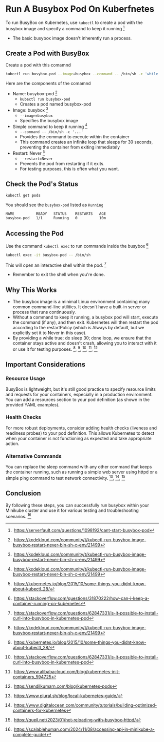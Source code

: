 # Run A Busybox Pod On Kuberfnetes
To run BusyBox on Kubernetes, use ```kubectl``` to create a pod with the busybox image and specify a command to keep it running [^cant-start-busybox-pod]
- The basic busybox image doesn't inherently run a process.

## Create a Pod with BusyBox
Create a pod with this comamnd
```bash
kubectl run busybox-pod --image=busybox --command -- /bin/sh -c 'while true; do sleep 30; done' --restart=Never
```

Here are the components of the comamnd
- Name: busybox-pod [^run-busybox-image-busybox-restart-never]
  - ```kubectl run busybox-pod```
  - Creates a pod named busybox-pod
- Image: busybox [^run-busybox-image-busybox-restart-never]
  - ```--image=busybox```
  - Specifies the busybox image
- Simple command to keep it running [^run-busybox-image-busybox-restart-never]
  - ```--command -- /bin/sh -c '...'``` 
  - Provides the command to execute within the container
  - This command creates an infinite loop that sleeps for 30 seconds, preventing the container from exiting immediately  
- Restart: Never [^some-things-you-didnt-know-about-kubectl]
  - ```--restart=Never``` 
  - Prevents the pod from restarting if it exits.
  - For testing purposes, this is often what you want.


## Check the Pod's Status
```bash
kubectl get pods
```

You should see the ```busybox-pod``` listed as ```Running```
```bash
NAME          READY   STATUS    RESTARTS   AGE
busybox-pod   1/1     Running   0          10m
```

## Accessing the Pod
Use the command ```kubectl exec``` to run commands inside the busybox [^how-can-i-keep-a-container-running-on-kubernetes]
```bash
kubectl exec -it busybox-pod -- /bin/sh
```

This will open an interactive shell within the pod. [^is-it-possible-to-install-curl-into-busybox-in-kubernetes]
- Remember to exit the shell when you're done. 

## Why This Works
- The busybox image is a minimal Linux environment containing many common command-line utilities. It doesn't have a built-in server or process that runs continuously. 
- Without a command to keep it running, a busybox pod will start, execute the command (if any), and then exit. Kubernetes will then restart the pod according to the restartPolicy (which is Always by default, but we explicitly set it to Never in this case). 
- By providing a while true; do sleep 30; done loop, we ensure that the container stays active and doesn't crash, allowing you to interact with it or use it for testing purposes. [^run-busybox-image-busybox-restart-never], [^some-things-you-didnt-know-about-kubectl], [^is-it-possible-to-install-curl-into-busybox-in-kubernetes], [^kubernetes-init-containers], [^kubernetes-pods]

## Important Considerations

### Resource Usage
BusyBox is lightweight, but it's still good practice to specify resource limits and requests for your containers, especially in a production environment. You can add a resources section to your pod definition (as shown in the provided YAML examples). 

### Health Checks
For more robust deployments, consider adding health checks (liveness and readiness probes) to your pod definition. This allows Kubernetes to detect when your container is not functioning as expected and take appropriate action. 

### Alternative Commands
You can replace the sleep command with any other command that keeps the container running, such as running a simple web server using httpd or a simple ping command to test network connectivity. [^local-kubernetes-guide], [^building-optimized-containers-for-kubernetes], [^hot-reloading-with-busybox-httpd]

## Conclusion
By following these steps, you can successfully run busybox within your Minikube cluster and use it for various testing and troubleshooting scenarios. [^accessing-api-in-minikube-a-complete-guide]  

[^cant-start-busybox-pod]: https://serverfault.com/questions/1098192/cant-start-busybox-pod
[^run-busybox-image-busybox-restart-never]: https://kodekloud.com/community/t/kubectl-run-busybox-image-busybox-restart-never-bin-sh-c-env/21499
[^some-things-you-didnt-know-about-kubectl]: https://kubernetes.io/blog/2015/10/some-things-you-didnt-know-about-kubectl_28/
[^how-can-i-keep-a-container-running-on-kubernetes]: https://stackoverflow.com/questions/31870222/how-can-i-keep-a-container-running-on-kubernetes
[^is-it-possible-to-install-curl-into-busybox-in-kubernetes]: https://stackoverflow.com/questions/62847331/is-it-possible-to-install-curl-into-busybox-in-kubernetes-pod
[^kubernetes-init-containers]: https://www.alibabacloud.com/blog/kubernetes-init-containers_594725
[^kubernetes-pods]: https://sendilkumarn.com/blog/kubernetes-pods
[^local-kubernetes-guide]: https://www.plural.sh/blog/local-kubernetes-guide/
[^building-optimized-containers-for-kubernetes]: https://www.digitalocean.com/community/tutorials/building-optimized-containers-for-kubernetes
[^hot-reloading-with-busybox-httpd]: https://queil.net/2023/01/hot-reloading-with-busybox-httpd/
[^accessing-api-in-minikube-a-complete-guide]: https://scalablehuman.com/2024/11/08/accessing-api-in-minikube-a-complete-guide/
